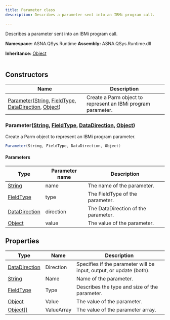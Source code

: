 ```yaml
---
title: Parameter class
description: Describes a parameter sent into an IBMi program call.

---
```


Describes a parameter sent into an IBMi program call.

**Namespace:** ASNA.QSys.Runtime
**Assembly:** ASNA.QSys.Runtime.dll

**Inheritance:** [Object](https://docs.microsoft.com/en-us/dotnet/api/system.object)
<br>
<br>

## Constructors

| Name | Description |
| --- | --- |
| [Parameter](#parameterstring-fieldtype-datadirection-object)([String](https://docs.microsoft.com/en-us/dotnet/api/system.string), [FieldType](/reference/datagate/datagate-common/field-type.html), [DataDirection](/reference/datagate/datagate-common/data-direction.html), [Object](https://docs.microsoft.com/en-us/dotnet/api/system.object)) | Create a Parm object to represent an IBMi program parameter.

### Parameter([String](https://docs.microsoft.com/en-us/dotnet/api/system.string), [FieldType](/reference/datagate/datagate-common/field-type.html), [DataDirection](/reference/datagate/datagate-common/data-direction.html), [Object](https://docs.microsoft.com/en-us/dotnet/api/system.object))

Create a Parm object to represent an IBMi program parameter.

```cs
Parameter(String, FieldType, DataDirection, Object)
```

#### Parameters

| Type | Parameter name | Description
| --- | --- | ---
| [String](https://docs.microsoft.com/en-us/dotnet/api/system.string) | name | The name of the parameter.
| [FieldType](/reference/datagate/datagate-common/field-type.html) | type | The FieldType of the parameter.
| [DataDirection](/reference/datagate/datagate-common/data-direction.html) | direction | The DataDirection of the parameter.
| [Object](https://docs.microsoft.com/en-us/dotnet/api/system.object) | value | The value of the parameter.

## Properties

| Type | Name | Description
| --- | --- | --- 
| [DataDirection](/reference/datagate/datagate-common/data-direction.html) | Direction | Specifies if the parameter will be input, output, or update (both). |
| [String](https://learn.microsoft.com/en-us/dotnet/api/system.string?view=net-8.0) | Name | Name of the parameter. |
| [FieldType](/reference/datagate/datagate-common/field-type.html) | Type | Describes the type and size of the parameter. |
| [Object](https://docs.microsoft.com/en-us/dotnet/api/system.object) | Value | The value of the parameter. |
| [Object\[\]](https://docs.microsoft.com/en-us/dotnet/api/system.object) | ValueArray | The value of the parameter array. |
